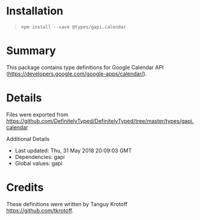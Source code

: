 # Installation
> `npm install --save @types/gapi.calendar`

# Summary
This package contains type definitions for Google Calendar API (https://developers.google.com/google-apps/calendar/).

# Details
Files were exported from https://github.com/DefinitelyTyped/DefinitelyTyped/tree/master/types/gapi.calendar

Additional Details
 * Last updated: Thu, 31 May 2018 20:09:03 GMT
 * Dependencies: gapi
 * Global values: gapi

# Credits
These definitions were written by Tanguy Krotoff <https://github.com/tkrotoff>.
